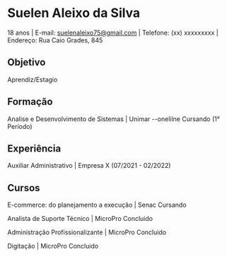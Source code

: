 # Suelen Aleixo da Silva 
18 anos | E-mail: suelenaleixo75@gmail.com | Telefone: (xx) xxxxxxxxx | Endereço: Rua Caio Grades, 845

##  Objetivo
Aprendiz/Estagio

##  Formação
Analise e Desenvolvimento de Sistemas | Unimar --onelilne
Cursando (1° Período)

##  Experiência 
Auxiliar Administrativo | Empresa X
(07/2021 - 02/2022)

##  Cursos 
E-commerce: do planejamento a execução | Senac
Cursando

Analista de Suporte Técnico | MicroPro
Concluido 

Administração Profissionalizante | MicroPro 
Concluido 

Digitação | MicroPro 
Concluido 
